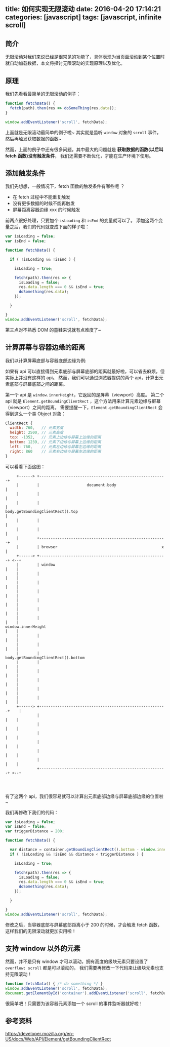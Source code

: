 title: 如何实现无限滚动
date: 2016-04-20 17:14:21
categories: [javascript]
tags: [javascript, infinite scroll]
---

## 简介

无限滚动对我们来说已经是很常见的功能了，具体表现为当页面滚动到某个位置时就自动加载数据，本文将探讨无限滚动的实现原理以及优化。

## 原理

我们先看看最简单的无限滚动的例子：

```js
function fetchData() {
  fetch(path).then(res => doSomeThing(res.data));
}

window.addEventListener('scroll', fetchData);
```

上面就是无限滚动最简单的例子啦~
其实就是监听 `window` 对象的 `scroll` 事件，然后再触发获取数据的函数~

然而，上面的例子中还有很多问题，其中最大的问题就是 **获取数据的函数(以后叫 fetch 函数)没有触发条件**， 我们还需要不断优化，才能在生产环境下使用。

## 添加触发条件

我们先想想，一般情况下，fetch 函数的触发条件有哪些呢 ？

- 在 fetch 过程中不能重复触发
- 没有更多数据的时候不能再触发
- 屏幕距离容器边缘 xxx 的时候触发

前两点很好处理，只要加个 `isLoading` 和 `isEnd` 的变量就可以了。
添加这两个变量之后，我们的代码就变成下面的样子啦：

```js
var isLoading = false;
var isEnd = false;

function fetchData() {

  if ( !isLoading && !isEnd ) {

    isLoading = true;

    fetch(path).then(res => {
      isLoading = false;
      res.data.length === 0 && isEnd = true;
      doSomething(res.data);
    });

  }

}
window.addEventListener('scroll', fetchData);
```

第三点对不熟悉 DOM 的童鞋来说就有点难度了~

## 计算屏幕与容器边缘的距离

我们以计算屏幕底部与容器底部边缘为例:

如果有 api 可以直接得到元素底部与屏幕底部的距离就最好啦，可以省去麻烦，但实际上并没有这样的 api。
然而，我们可以通过浏览器提供的两个 api，计算出元素底部与屏幕底部之间的距离。

第一个 api 是 `window.innerHeight`，它返回的是屏幕（viewport）高度。
第二个 api 就是 `Element.getBoundingClientRect` ，这个方法用来计算元素边缘与屏幕（viewport）之间的距离。
需要提醒一下，`Element.getBoundingClientRect` 会得到这么一个类 Object 对象：

```js
ClientRect {
  width: 760,   // 元素宽度
  height: 2500, // 元素高度
  top: -1352,   // 元素上边缘与屏幕上边缘的距离
  bottom: 1239, // 元素下边缘与屏幕上边缘的距离
  left: 760,    // 元素左边缘与屏幕左边缘的距离
  right: 860    // 元素右边缘与屏幕左边缘的距离
}
```

可以看看下面这图：

```
     +------> +--------------------------------------------------------+
     |        |                     document.body                      |
     |        |                                                        |
     |        |                                                        |
body.getBoundingClientRect().top                                       |
     |        |                                                        |
     |        |                                                        |
     |        +--------------------------------------------------------+
     |        | browser                                              x |
     +------> +--------------------------------------------------------+ <--+
     |        | window                                                 |    |
     |        |                                                        |    |
     |        |                                                        |    |
     |        |                                                        |    |
     |        |                                                        |    |
     |        |                                                        |    |
     |        |                                                        |    |
window.innerHeight                                                     |    |
     |        |                                                        |    |
     |        |                                                        |    |
     |        |                               body.getBoundingClientRect().bottom
     |        |                                                        |    |
     |        |                                                        |    |
     |        |                                                        |    |
     |        |                                                        |    |
     |        |                                                        |    |
     +------> +--------------------------------------------------------+    |
              |                                                        |    |
              |                                                        |    |
              |                                                        |    |
              |                                                        |    |
              |                                                        |    |
              |                                                        |    |
              +--------------------------------------------------------+ <--+




```

有了这两个 api，我们很容易就可以计算出元素底部边缘与屏幕底部边缘的位置啦~

我们再修改下我们的代码：

```js
var isLoading = false;
var isEnd = false;
var triggerDistance = 200;

function fetchData() {

  var distance = container.getBoundingClientRect().bottom - window.innerHeight;
  if ( !isLoading && !isEnd && distance < triggerDistance ) {

    isLoading = true;

    fetch(path).then(res => {
      isLoading = false;
      res.data.length === 0 && isEnd = true;
      doSomething(res.data);
    });

  }

}
window.addEventListener('scroll', fetchData);
```

修改之后，当容器底部与屏幕底部距离小于 200 的时候，才会触发 fetch 函数，这样我们的无限滚动就更加实用啦！


## 支持 window 以外的元素

然而，并不是只有 window 才可以滚动，拥有高度的级块元素只要设置了 `overflow: scroll` 都是可以滚动的。
我们需要再修改一下代码来让级块元素也支持无限滚动！

```js
function fetchData() { /* do something */ }
window.addEventListener('scroll', fetchData);
document.getElementById('container').addEventListener('scroll', fetchData);
```

很简单吧！只需要为该容器元素添加一个 scroll 的事件监听器就好啦！


## 参考资料
https://developer.mozilla.org/en-US/docs/Web/API/Element/getBoundingClientRect
